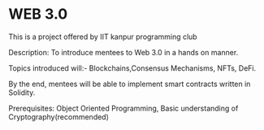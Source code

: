# WEB 3.0

This is a project offered by IIT kanpur programming club 

Description: To introduce mentees to Web 3.0 in a hands on manner. 

Topics introduced will:-
Blockchains,Consensus Mechanisms, NFTs, DeFi.

By the end, mentees will be able to implement smart contracts written in Solidity.

Prerequisites: Object Oriented Programming, Basic understanding of Cryptography(recommended)

